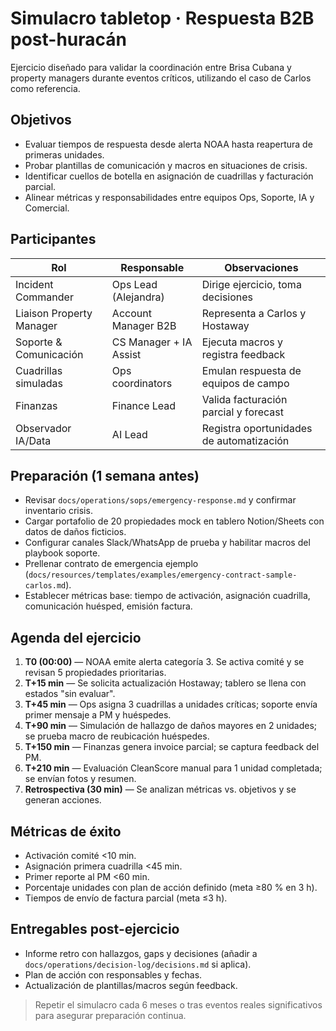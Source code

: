 # Simulacro tabletop · Respuesta B2B post-huracán

Ejercicio diseñado para validar la coordinación entre Brisa Cubana y property managers durante eventos críticos, utilizando el caso de Carlos como referencia.

## Objetivos

- Evaluar tiempos de respuesta desde alerta NOAA hasta reapertura de primeras unidades.
- Probar plantillas de comunicación y macros en situaciones de crisis.
- Identificar cuellos de botella en asignación de cuadrillas y facturación parcial.
- Alinear métricas y responsabilidades entre equipos Ops, Soporte, IA y Comercial.

## Participantes

| Rol                      | Responsable            | Observaciones                            |
| ------------------------ | ---------------------- | ---------------------------------------- |
| Incident Commander       | Ops Lead (Alejandra)   | Dirige ejercicio, toma decisiones        |
| Liaison Property Manager | Account Manager B2B    | Representa a Carlos y Hostaway           |
| Soporte & Comunicación   | CS Manager + IA Assist | Ejecuta macros y registra feedback       |
| Cuadrillas simuladas     | Ops coordinators       | Emulan respuesta de equipos de campo     |
| Finanzas                 | Finance Lead           | Valida facturación parcial y forecast    |
| Observador IA/Data       | AI Lead                | Registra oportunidades de automatización |

## Preparación (1 semana antes)

- Revisar `docs/operations/sops/emergency-response.md` y confirmar inventario crisis.
- Cargar portafolio de 20 propiedades mock en tablero Notion/Sheets con datos de daños ficticios.
- Configurar canales Slack/WhatsApp de prueba y habilitar macros del playbook soporte.
- Prellenar contrato de emergencia ejemplo (`docs/resources/templates/examples/emergency-contract-sample-carlos.md`).
- Establecer métricas base: tiempo de activación, asignación cuadrilla, comunicación huésped, emisión factura.

## Agenda del ejercicio

1. **T0 (00:00)** — NOAA emite alerta categoría 3. Se activa comité y se revisan 5 propiedades prioritarias.
2. **T+15 min** — Se solicita actualización Hostaway; tablero se llena con estados "sin evaluar".
3. **T+45 min** — Ops asigna 3 cuadrillas a unidades críticas; soporte envía primer mensaje a PM y huéspedes.
4. **T+90 min** — Simulación de hallazgo de daños mayores en 2 unidades; se prueba macro de reubicación huéspedes.
5. **T+150 min** — Finanzas genera invoice parcial; se captura feedback del PM.
6. **T+210 min** — Evaluación CleanScore manual para 1 unidad completada; se envían fotos y resumen.
7. **Retrospectiva (30 min)** — Se analizan métricas vs. objetivos y se generan acciones.

## Métricas de éxito

- Activación comité <10 min.
- Asignación primera cuadrilla <45 min.
- Primer reporte al PM <60 min.
- Porcentaje unidades con plan de acción definido (meta ≥80 % en 3 h).
- Tiempos de envío de factura parcial (meta ≤3 h).

## Entregables post-ejercicio

- Informe retro con hallazgos, gaps y decisiones (añadir a `docs/operations/decision-log/decisions.md` si aplica).
- Plan de acción con responsables y fechas.
- Actualización de plantillas/macros según feedback.

> Repetir el simulacro cada 6 meses o tras eventos reales significativos para asegurar preparación continua.
